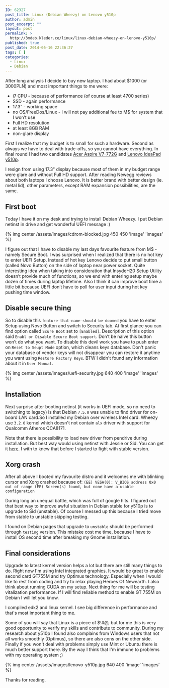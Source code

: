 ```yaml
---
ID: 62327
post_title: Linux (Debian Wheezy) on Lenovo y510p
author: admin
post_excerpt: ""
layout: post
permalink: >
  http://3mdeb.kleder.co/linux/linux-debian-wheezy-on-lenovo-y510p/
published: true
post_date: 2014-05-16 22:36:27
tags: [ ]
categories:
  - Linux
  - Debian
---
```

After long analysis I decide to buy new laptop. I had about $1000 (or 3000PLN) and most important things to me were:

*   i7 CPU - because of performance (of course at least 4700 series)
*   SSD - again performance
*   17\.3” - working space
*   no OS/FreeDos/Linux - I will not pay additional fee to M$ for system that I won’t use
*   Full HD resolution
*   at least 8GB RAM
*   non-glare display

First I realize that my budget is to small for such a hardware. Second as always we have to deal with trade-offs, so you cannot have everything. In final round I had two candidates [Acer Aspire V7-772G][1] and [Lenovo IdeaPad y510p][2].

I resign from using 17.3" display because most of them in my budget range were glare and without Full HD support. After reading Newegg reviews about both laptops I choose Lenovo. It is better brand with better design (ie. metal lid), other parameters, except RAM expansion possibilities, are the same.

## First boot

Today I have it on my desk and trying to install Debian Wheezy. I put Debian netinst in drive and get wonderful UEFI message :)

{% img center /assets/images/cdrom-blocked.jpg 450 450 'image' 'images' %}

I figure out that I have to disable my last days favourite feature from M$ - namely Secure Boot. I was surprised when I realized that there is no hot key to enter UEFI Setup. Instead of hot key Lenovo decide to put small button (called Novo Button) on the side of laptop near power socket. Quite interesting idea when taking into consideration that InsydeH20 Setup Utility doesn’t provide much of functions, so we end with entering setup maybe dozen of times during laptop lifetime. Also I think it can improve boot time a little bit because UEFI don’t have to poll for user input during hot key pushing time window.

## Disable secure thing

So to disable this `feature-that-name-should-be-doomed` you have to enter Setup using Novo Button and switch to Security tab. At first glance you can find option called `Scure Boot` set to `[Enabled]`. Description of this option said `Enabl or Disable Secure Boot support`. Don’t be naive this button won’t do what you want. To disable this devil work you have to push enter on `Reset to Seupt Mode` option, which cleans keys database. Don't panic your database of vendor keys will not disappear you can restore it anytime you want using `Restore Factory Keys`. BTW I didn't found any information about it in `User Manual`.

{% img center /assets/images/uefi-security.jpg 640 400 'image' 'images' %}

## Installation

Next surprise after booting netinst (it works in UEFI mode, so no need to switching to legacy) is that Debian `7.5.0` was unable to find driver for on-board LAN card.So I installed my Debian over wireless Intel card. Wheezy use `3.2.0` kernel which doesn't not contain `alx` driver with support for Qualcomm Atheros QCA8171.

Note that there is possibility to load new driver from pendrive during installation. But best way would using netinst with Jessie or Sid. You can get it [here][3]. I with to knew that before I started to fight with stable version.

## Xorg crash

After all above I booted my favourite distro and it welcomes me with blinking cursor and Xorg crashed because of: `(EE) VESA(0): V_BIOS address 0x0 out of range
(EE) Screen(s) found, but none have a usable configuration`

During long an unequal battle, which was full of google hits. I figured out that best way to improve awful situation in Debian stable for y510p is to upgrade to Sid (unstable). Of course I messed up this because I tried move from stable to unstable skipping testing.

I found on Debian pages that upgrade to `unstable` should be performed through `testing` version. This mistake cost me time, because I have to install OS second time after breaking my Gnome installation.

## Final considerations

Upgrade to latest kernel version helps a lot but there are still many things to do. Right now I'm using Intel integrated graphics. It would be great to enable second card GT755M and try Optimus technology. Especially when I would like to rest from coding and try to relax playing Heroes Of Newearth. I also think about running CUDA on my setup. Next thing for me will be testing vitalization performance. If I will find reliable method to enable GT 755M on Debian I will let you know.

I compiled edk2 and linux kernel. I see big difference in performance and that's most important thing to me.

Some of you will say that Linux is a piece of $!#@, but for me this is very good opportunity to verify my skills and contribute to community. During my research about y510p I found also complains from Windows users that not all works smoothly (Optimus), so there are also cons on the other side. Finally if you won't deal with problems simply use Mint or Ubuntu there is much better support there. By the way I think that I'm immune to problems with my operating system ;)

{% img center /assets/images/lenovo-y510p.jpg 640 400 'image' 'images' %}

Thanks for reading.

 [1]: http://www.notebookcheck.net/Review-Acer-Aspire-V3-772G-747A321-Notebook.93916.0.html
 [2]: http://www.notebookcheck.net/Review-Lenovo-IdeaPad-Y510p-Notebook.97470.0.html
 [3]: http://www.debian.org/devel/debian-installer/